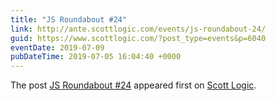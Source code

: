 ```yaml
---
title: "JS Roundabout #24"
link: http://ante.scottlogic.com/events/js-roundabout-24/
guid: https://www.scottlogic.com/?post_type=events&p=6040
eventDate: 2019-07-09
pubDateTime: 2019-07-05 16:04:40 +0000
---
```


<p>The post <a rel="nofollow" href="http://ante.scottlogic.com/events/js-roundabout-24/">JS Roundabout #24</a> appeared first on <a rel="nofollow" href="http://ante.scottlogic.com">Scott Logic</a>.</p>